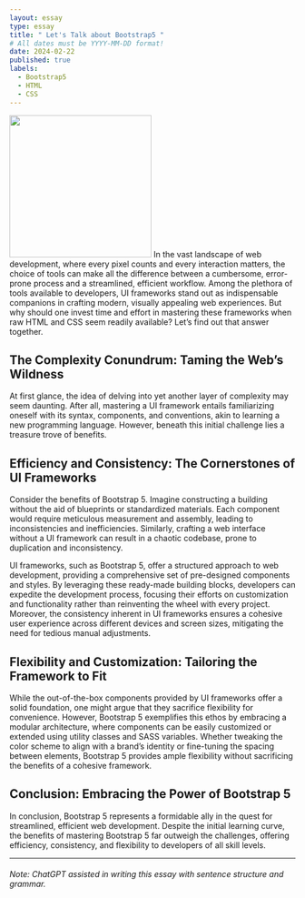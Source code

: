 ```yaml
---
layout: essay
type: essay
title: " Let's Talk about Bootstrap5 "
# All dates must be YYYY-MM-DD format!
date: 2024-02-22
published: true
labels:
  - Bootstrap5
  - HTML
  - CSS
---
```


<img width="250px" class="rounded float-start pe-4" src="../img/bootstrap5.png">
In the vast landscape of web development, where every pixel counts and every interaction matters, the choice of tools can make all the difference between a cumbersome, error-prone process and a streamlined, efficient workflow. Among the plethora of tools available to developers, UI frameworks stand out as indispensable companions in crafting modern, visually appealing web experiences. But why should one invest time and effort in mastering these frameworks when raw HTML and CSS seem readily available? Let’s find out that answer together.

## The Complexity Conundrum: Taming the Web’s Wildness

At first glance, the idea of delving into yet another layer of complexity may seem daunting. After all, mastering a UI framework entails familiarizing oneself with its syntax, components, and conventions, akin to learning a new programming language. However, beneath this initial challenge lies a treasure trove of benefits.


## Efficiency and Consistency: The Cornerstones of UI Frameworks

Consider the benefits of Bootstrap 5. Imagine constructing a building without the aid of blueprints or standardized materials. Each component would require meticulous measurement and assembly, leading to inconsistencies and inefficiencies. Similarly, crafting a web interface without a UI framework can result in a chaotic codebase, prone to duplication and inconsistency.

UI frameworks, such as Bootstrap 5, offer a structured approach to web development, providing a comprehensive set of pre-designed components and styles. By leveraging these ready-made building blocks, developers can expedite the development process, focusing their efforts on customization and functionality rather than reinventing the wheel with every project. Moreover, the consistency inherent in UI frameworks ensures a cohesive user experience across different devices and screen sizes, mitigating the need for tedious manual adjustments.

## Flexibility and Customization: Tailoring the Framework to Fit

While the out-of-the-box components provided by UI frameworks offer a solid foundation, one might argue that they sacrifice flexibility for convenience. However, Bootstrap 5 exemplifies this ethos by embracing a modular architecture, where components can be easily customized or extended using utility classes and SASS variables. Whether tweaking the color scheme to align with a brand’s identity or fine-tuning the spacing between elements, Bootstrap 5 provides ample flexibility without sacrificing the benefits of a cohesive framework.

## Conclusion: Embracing the Power of Bootstrap 5

In conclusion, Bootstrap 5 represents a formidable ally in the quest for streamlined, efficient web development. Despite the initial learning curve, the benefits of mastering Bootstrap 5 far outweigh the challenges, offering efficiency, consistency, and flexibility to developers of all skill levels. 



<hr>

###### Note: ChatGPT assisted in writing this essay with sentence structure and grammar.
